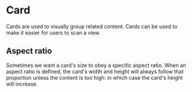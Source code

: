 # Card
Cards are used to visually group related content. Cards can be used to make it easier for users to scan a view.

## Aspect ratio
Sometimes we want a card's size to obey a specific aspect ratio. When an aspect ratio is defined, the card's width and height will always follow that proportion unless the content is too high: in which case the card's height will increase.
